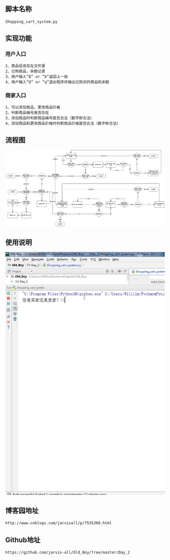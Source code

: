 ## 脚本名称
    Shopping_cart_system.py
## 实现功能
### 用户入口
    1、商品信息存在文件里
    2、已购商品，余额记录
    3、用户输入“B” or “b”返回上一级
    4、用户输入“Q” or “q”退出程序并输出已购买的商品和余额
### 商家入口
    1、可以添加商品，更改商品价格
    2、判断商品编号是否存在
    3、添加商品时判断商品编号是否合法（数字即合法）
    4、添加商品和更改商品价格时判断商品价格是否合法（数字即合法）   
## 流程图
![image](../Day_2/image/流程图.gif)
## 使用说明
![image](../Day_2/image/使用说明.gif)
## 博客园地址
    http://www.cnblogs.com/jarvisall/p/7535360.html
## Github地址
    https://github.com/jarvis-all/Old_Boy/tree/master/Day_2